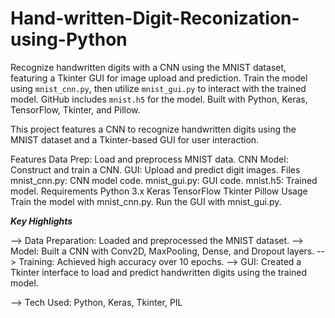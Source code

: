 # Hand-written-Digit-Reconization-using-Python
Recognize handwritten digits with a CNN using the MNIST dataset, featuring a Tkinter GUI for image upload and prediction. Train the model using `mnist_cnn.py`, then utilize `mnist_gui.py` to interact with the trained model. GitHub includes `mnist.h5` for the model. Built with Python, Keras, TensorFlow, Tkinter, and Pillow.


This project features a CNN to recognize handwritten digits using the MNIST dataset and a Tkinter-based GUI for user interaction.

Features
Data Prep: Load and preprocess MNIST data.
CNN Model: Construct and train a CNN.
GUI: Upload and predict digit images.
Files
mnist_cnn.py: CNN model code.
mnist_gui.py: GUI code.
mnist.h5: Trained model.
Requirements
Python 3.x
Keras
TensorFlow
Tkinter
Pillow
Usage
Train the model with mnist_cnn.py.
Run the GUI with mnist_gui.py.



*****Key Highlights*****

--> Data Preparation: Loaded and preprocessed the MNIST dataset.
--> Model: Built a CNN with Conv2D, MaxPooling, Dense, and Dropout layers.
--> Training: Achieved high accuracy over 10 epochs.
--> GUI: Created a Tkinter interface to load and predict handwritten digits using the trained model.

-->  Tech Used: Python, Keras, Tkinter, PIL
